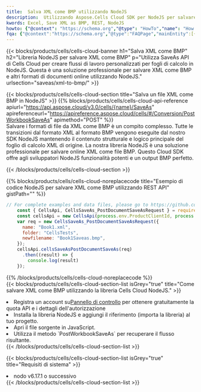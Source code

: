 ```yaml
---
title:  Salva XML come BMP utilizzando NodeJS
description:  Utilizzando Aspose.Cells Cloud SDK per NodeJS per salvare il file in formato XML come file in formato BMP.
kwords: Excel, Save XML as BMP, REST, NodeJS
howto: {"@context": "https://schema.org","@type": "HowTo","name": "How to save XML as BMP using the Cells Cloud NodeJS library.","description": "How to save XML as BMP using the Cells Cloud NodeJS library.","image": {"@type": "ImageObject"},"url": "/nodejs/saveas/xml-to-bmp/","step": [{ "@type": "HowToStep","name": "How to save XML as BMP using the Cells Cloud NodeJS library. step 1", "image": {"@type": "ImageObject",},"url": "/nodejs/saveas/xml-to-bmp/","text": "Register an account at <a href='https://dashboard.aspose.cloud/'>Dashboard</a> to get free API quota & authorization details",},{ "@type": "HowToStep","name": "How to save XML as BMP using the Cells Cloud NodeJS library. step 1", "image": {"@type": "ImageObject",},"url": "/nodejs/saveas/xml-to-bmp/","text": "Install NodeJS library and add the reference (import the library) to your project.",},{ "@type": "HowToStep","name": "How to save XML as BMP using the Cells Cloud NodeJS library. step 1", "image": {"@type": "ImageObject",},"url": "/nodejs/saveas/xml-to-bmp/","text": "Open the source file in JavaScript.",},{ "@type": "HowToStep","name": "How to save XML as BMP using the Cells Cloud NodeJS library. step 1", "image": {"@type": "ImageObject",},"url": "/nodejs/saveas/xml-to-bmp/","text": "Use the `PostWorkbookSaveAs` method to retrieve the resulting stream.",}, ],"supply": {"@type": "HowToSupply","name": "document"},"tool": [{"@type": "HowToTool","name": "Visual Studio, Visual Studio Code, WebStorm"},{"@type": "HowToTool","name": "Aspose Cells"}],"totalTime": "PT6M"}
fqa: {"@context":"https://schema.org","@type":"FAQPage","mainEntity":[{"@type":"Question","name":"Why save file as other formats file in C# using REST API?","acceptedAnswer":{"@type":"Answer","text":"Documents are encoded in many ways, and some files may be incompatible with the software you use. To open and read such files, just save them as appropriate file formats.<br/><ol><li>Install .NET SDK and add the reference (import the library) to your project.</li><li>Open the source file in C# using REST API.</li><li>Call the PostWorkbookSaveAsRequest() method, passing an output filename with required extension.</li><li>Get the result of save as a separate file.</li></ol>"}},{"@type":"Question","name":"What file formats can I save as with your C# library?","acceptedAnswer":{"@type":"Answer","text":"We support a variety of file formats for conversion using .NET library, including XLSX, Excel, xls , PDF, CSV, HTML, Markdown, XML, PNG, JPG, TIFF, Json, TXT and many more."}},{"@type":"Question","name":"What is the maximum allowed file size for conversion using this .NET library?","acceptedAnswer":{"@type":"Answer","text":"There are no file size limits for format conversions using .NET library."}}]}
---
```

{{< blocks/products/cells/cells-cloud-banner h1="Salva XML come BMP" h2="Libreria NodeJS per salvare XML come BMP" p="Utilizza SaveAs API di Cells Cloud per creare flussi di lavoro personalizzati per fogli di calcolo in NodeJS. Questa è una soluzione professionale per salvare XML come BMP e altri formati di documenti online utilizzando NodeJS." urlsection="saveas/xml-to-bmp/" >}}

{{< blocks/products/cells/cells-cloud-section title="Salva un file XML come BMP in NodeJS" >}}
{{% blocks/products/cells/cells-cloud-api-reference apiurl="https://api.aspose.cloud/v3.0/cells/{name}/SaveAs" apireferenceurl="https://apireference.aspose.cloud/cells/#/Conversion/PostWorkbookSaveAs" apimethod="POST" %}}
<br/>
Salvare i formati di file da XML come BMP è un compito complesso. Tutte le transizioni dal formato XML al formato BMP vengono eseguite dal nostro SDK NodeJS mantenendo il contenuto strutturale e logico principale del foglio di calcolo XML di origine. La nostra libreria NodeJS è una soluzione professionale per salvare online XML come file BMP. Questo Cloud SDK offre agli sviluppatori NodeJS funzionalità potenti e un output BMP perfetto.

{{< /blocks/products/cells/cells-cloud-section >}}

{{% blocks/products/cells/cells-cloud-noreplacecode title="Esempio di codice NodeJS per salvare XML come BMP utilizzando REST API" gistPath="" %}}
  
```js
// For complete examples and data files, please go to https://github.com/aspose-cells-cloud/aspose-cells-cloud-node/
    const { CellsApi, CellsSaveAs_PostDocumentSaveAsRequest } = require("asposecellscloud");
    const cellsApi = new CellsApi(process.env.ProductClientId, process.env.ProductClientSecret);
    var req = new CellsSaveAs_PostDocumentSaveAsRequest({
      name: "Book1.xml",
      folder: "CellsTests",
      newfilename: "Book1Saveas.bmp",
    });
    cellsApi.cellsSaveAsPostDocumentSaveAs(req)
      .then((result) => {
        console.log(result)
    });
```
  
{{% /blocks/products/cells/cells-cloud-noreplacecode %}}
<br/>
{{< blocks/products/cells/cells-cloud-section-list isGrey="true" title="Come salvare XML come BMP utilizzando la libreria Cells Cloud NodeJS." >}}
<li> Registra un account su<a href="https://dashboard.aspose.cloud/">Pannello di controllo</a> per ottenere gratuitamente la quota API e i dettagli dell'autorizzazione</li>
<li>Installa la libreria NodeJS e aggiungi il riferimento (importa la libreria) al tuo progetto.</li>
<li>Apri il file sorgente in JavaScript.</li>
<li>Utilizza il metodo `PostWorkbookSaveAs` per recuperare il flusso risultante.</li>
{{< /blocks/products/cells/cells-cloud-section-list >}}

{{< blocks/products/cells/cells-cloud-section-list isGrey="true" title="Requisiti di sistema" >}}
<li>nodo v6.17.1 o successivo</li>
{{< /blocks/products/cells/cells-cloud-section-list >}}
